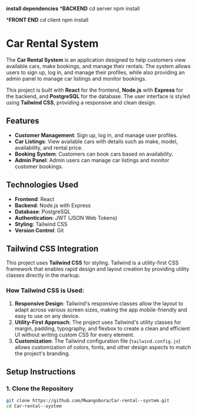 **install dependencies**
***BACKEND**
cd server
npm install

***FRONT END**
cd client
npm install

# Car Rental System

The **Car Rental System** is an application designed to help customers view available cars, make bookings, and manage their rentals. The system allows users to sign up, log in, and manage their profiles, while also providing an admin panel to manage car listings and monitor bookings.

This project is built with **React** for the frontend, **Node.js** with **Express** for the backend, and **PostgreSQL** for the database. The user interface is styled using **Tailwind CSS**, providing a responsive and clean design.

## Features

- **Customer Management**: Sign up, log in, and manage user profiles.
- **Car Listings**: View available cars with details such as make, model, availability, and rental price.
- **Booking System**: Customers can book cars based on availability.
- **Admin Panel**: Admin users can manage car listings and monitor customer bookings.

## Technologies Used

- **Frontend**: React
- **Backend**: Node.js with Express
- **Database**: PostgreSQL
- **Authentication**: JWT (JSON Web Tokens)
- **Styling**: Tailwind CSS
- **Version Control**: Git

## Tailwind CSS Integration

This project uses **Tailwind CSS** for styling. Tailwind is a utility-first CSS framework that enables rapid design and layout creation by providing utility classes directly in the markup.

### How Tailwind CSS is Used:

1. **Responsive Design**: Tailwind's responsive classes allow the layout to adapt across various screen sizes, making the app mobile-friendly and easy to use on any device.
2. **Utility-First Approach**: The project uses Tailwind's utility classes for margin, padding, typography, and flexbox to create a clean and efficient UI without writing custom CSS for every element.
3. **Customization**: The Tailwind configuration file (`tailwind.config.js`) allows customization of colors, fonts, and other design aspects to match the project's branding.

## Setup Instructions

### 1. Clone the Repository

```bash
git clone https://github.com/Mwangobora/Car-rental--system.git
cd Car-rental--system
